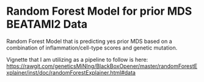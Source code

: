 # Random Forest Model for prior MDS BEATAMl2 Data

Random Forest Model that is predicting yes prior MDS based on a combination of inflammation/cell-type scores and genetic mutation.

Vignette that I am utilizing as a pipeline to follow is here: 
https://rawgit.com/geneticsMiNIng/BlackBoxOpener/master/randomForestExplainer/inst/doc/randomForestExplainer.html#data






